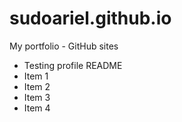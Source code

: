 # sudoariel.github.io
My portfolio - GitHub sites
- Testing profile README
- Item 1
- Item 2
- Item 3
- Item 4
